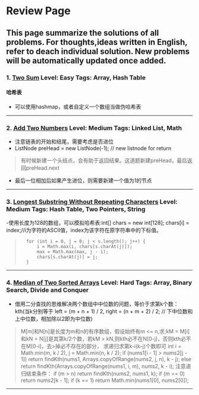 # Review Page

This page summarize the solutions of all problems. For thoughts,ideas written in English, refer to deach individual solution. 
New problems will be automatically updated once added.
--------------------------------------------
### **1. [Two Sum](https://github.com/lanrengufeng/LeetCodeEx/blob/master/src/leetcode/TwoSum.java)**      Level: Easy      Tags: Array, Hash Table
      

#### 哈希表
- 可以使用hashmap，或者自定义一个数组当做伪哈希表

---------------
### **2. [Add Two Numbers](https://github.com/lanrengufeng/LeetCodeEx/blob/master/src/leetcode/AddTwoNumbers.java)**    Level: Medium     Tags:  Linked List, Math
- 注意链表的开始和结尾，需要考虑是否进位
- ListNode preHead = new ListNode(-1); // new listnode for return
> 有时候新建一个头结点，会有助于返回结果。这道题新建preHead，最后返回preHead.next
- 最后一位相加后如果产生进位，则需要新建一个值为1的节点

--------------------
### **3. [Longest Substring Without Repeating Characters](https://github.com/lanrengufeng/LeetCodeEx/blob/master/src/leetcode/LongestSubstringWithoutRepeatingCharacters.java)** 	Level: Medium		Tags: Hash Table, Two Pointers, String
-使用长度为128的数组，可以模拟哈希表:int[] chars = new int[128];  chars[i] = index;//i为字符的ASCII值，index为该字符在原字符串中的下标值。
>		for (int i = 0, j = 0; j < s.length(); j++) {
> 			i = Math.max(i, chars[s.charAt(j)]);	
> 			max = Math.max(max, j - i);
> 			chars[s.charAt(j)] = j;
> 		}
		
-----------------------
### **4. [Median of Two Sorted Arrays](https://github.com/lanrengufeng/LeetCodeEx/blob/master/src/leetcode/MedianOfTwoSortedArrays.java)** 	Level: Hard		Tags: Array, Binary Search, Divide and Conquer 
- 借用二分查找的思维解决两个数组中中位数的问题，等价于求第k个数：kth(当k分别等于 left = (m + n + 1) / 2, right = (n + m + 2) / 2; // 下中位数和上中位数，相加除以2即为中位数)
> M[m]和N[n]是长度为m和n的有序数组，假设始终有m <= n,求;kM = M[i]和kN = N[j]是其第k/2个数，若kM > kN,则kth必不在N[0-j]，否则kth必不在M[0-i]，去>掉必不存在的部分，
>求递归求第k-i(k-j)个数即可
> 		int i = Math.min(m, k / 2), j = Math.min(n, k / 2);
>		if (nums1[i - 1] > nums2[j - 1])
>			return findKth(nums1, Arrays.copyOfRange(nums2, j, n), k - j);
>		else
>			return findKth(Arrays.copyOfRange(nums1, i, m), nums2, k - i);
> 注意递归结束条件：
>  		if (m > n)
>			return findKth(nums2, nums1, k);
>		if (m == 0)
>			return nums2[k - 1];
>		if (k == 1)
>			return Math.min(nums1[0], nums2[0]);
			
---------------------




